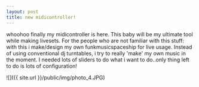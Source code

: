 ```yaml
---
layout: post
title: new midicontroller!
---
```

whoohoo finally my midicontroller is here. This baby will be my ultimate tool while making livesets. For the people who are not familiar with this stuff: with this i make/design my own funkmusicspaceship for live usage. Instead of using conventional dj turntables, i try to really 'make' my own music in the moment. I needed lots of sliders to do what i want to do..only thing left to do is lots of configuration!   
  
![]({{ site.url }}/public/img/photo_4.JPG)
